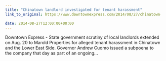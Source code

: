 ```yaml
---
title: "Chinatown landlord investigated for tenant harassment"
link_to_original: https://www.downtownexpress.com/2014/08/27/chinatown-landlord-investigated-for-tenant-harassment/)

date: 2014-08-27T12:00:00+00:00
---
```



Downtown Express - State government scrutiny of local landlords extended on Aug. 20 to Marold Properties for alleged tenant harassment in Chinatown and the Lower East Side. Governor Andrew Cuomo issued a subpoena to the company that day as part of an ongoing...  


